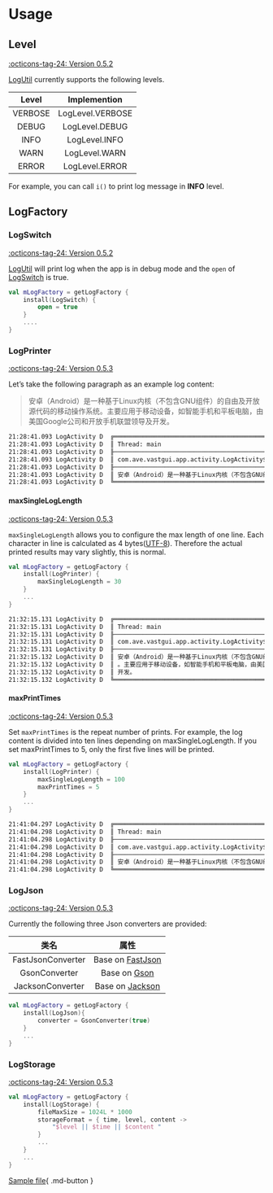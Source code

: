 # Usage

## Level

[:octicons-tag-24: Version 0.5.2](https://ave.entropy2020.cn/version/VastTools/#052)

[LogUtil](https://api.ave.entropy2020.cn/VastTools/com.ave.vastgui.tools.log/-log-util/index.html) currently supports the following levels.

|  Level  |   Implemention   |
| :-----: | :--------------: |
| VERBOSE | LogLevel.VERBOSE |
|  DEBUG  |  LogLevel.DEBUG  |
|  INFO   |  LogLevel.INFO   |
|  WARN   |  LogLevel.WARN   |
|  ERROR  |  LogLevel.ERROR  |

For example, you can call `i()` to print log message in **INFO** level.

## LogFactory

### LogSwitch

[:octicons-tag-24: Version 0.5.2](https://ave.entropy2020.cn/version/VastTools/#052)

[LogUtil](https://api.ave.entropy2020.cn/VastTools/com.ave.vastgui.tools.log/-log-util/index.html) will print log when the app is in debug mode and the `open` of [LogSwitch](https://api.ave.entropy2020.cn/VastTools/com.ave.vastgui.tools.log.plugin/-log-switch/index.html) is true.

```kotlin
val mLogFactory = getLogFactory {
    install(LogSwitch) {
        open = true
    }
    .... 
}
```

### LogPrinter

[:octicons-tag-24: Version 0.5.3](https://ave.entropy2020.cn/version/VastTools/#053)

Let’s take the following paragraph as an example log content:

> 安卓（Android）是一种基于Linux内核（不包含GNU组件）的自由及开放源代码的移动操作系统。主要应用于移动设备，如智能手机和平板电脑，由美国Google公司和开放手机联盟领导及开发。

```xml
21:28:41.093 LogActivity D  ╔═══════════════════════════════════════════════════════════════════════════════════════════════
21:28:41.093 LogActivity D  ║ Thread: main
21:28:41.093 LogActivity D  ╟───────────────────────────────────────────────────────────────────────────────────────────────
21:28:41.093 LogActivity D  ║ com.ave.vastgui.app.activity.LogActivity$onCreate$2.invoke(LogActivity.kt:44)
21:28:41.093 LogActivity D  ╟───────────────────────────────────────────────────────────────────────────────────────────────
21:28:41.093 LogActivity D  ║ 安卓（Android）是一种基于Linux内核（不包含GNU组件）的自由及开放源代码的移动操作系统。主要应用于移动设备，如智能手机和平板电脑，由美国Google公司和开放手机联盟领导及开发。
21:28:41.093 LogActivity D  ╚═══════════════════════════════════════════════════════════════════════════════════════════════
```

#### maxSingleLogLength

[:octicons-tag-24: Version 0.5.3](https://ave.entropy2020.cn/version/VastTools/#053)

`maxSingleLogLength` allows you to configure the max length of one line. Each character in line is calculated as 4 bytes([UTF-8](https://home.unicode.org/)). Therefore the actual printed results may vary slightly, this is normal.

```kotlin
val mLogFactory = getLogFactory {
    install(LogPrinter) {
        maxSingleLogLength = 30
    }
    ... 
}
```

```xml
21:32:15.131 LogActivity D  ╔════════════════════════════════════════════════════════════════════════════════════════════════════════════════════════
21:32:15.131 LogActivity D  ║ Thread: main
21:32:15.131 LogActivity D  ╟────────────────────────────────────────────────────────────────────────────────────────────────────────────────────────
21:32:15.131 LogActivity D  ║ com.ave.vastgui.app.activity.LogActivity$onCreate$2.invoke(LogActivity.kt:44)
21:32:15.131 LogActivity D  ╟────────────────────────────────────────────────────────────────────────────────────────────────────────────────────────
21:32:15.132 LogActivity D  ║ 安卓（Android）是一种基于Linux内核（不包含GNU组件）的自由及开放源代码的移动操作系统
21:32:15.132 LogActivity D  ║ 。主要应用于移动设备，如智能手机和平板电脑，由美国Google公司和开放手机联盟领导及
21:32:15.132 LogActivity D  ║ 开发。
21:32:15.132 LogActivity D  ╚════════════════════════════════════════════════════════════════════════════════════════════════════════════════════════
```

#### maxPrintTimes

[:octicons-tag-24: Version 0.5.3](https://ave.entropy2020.cn/version/VastTools/#053)

Set `maxPrintTimes` is the repeat number of prints. For example, the log content 
is divided into ten lines depending on maxSingleLogLength. If you set maxPrintTimes 
to 5, only the first five lines will be printed.

```kotlin
val mLogFactory = getLogFactory {
    install(LogPrinter) {
        maxSingleLogLength = 100
        maxPrintTimes = 5
    }
    ...
}
```

```xml
21:41:04.297 LogActivity D  ╔════════════════════════════════════════════════════════════════════════════════════════════════════════════════════════
21:41:04.298 LogActivity D  ║ Thread: main
21:41:04.298 LogActivity D  ╟────────────────────────────────────────────────────────────────────────────────────────────────────────────────────────
21:41:04.298 LogActivity D  ║ com.ave.vastgui.app.activity.LogActivity$onCreate$2.invoke(LogActivity.kt:44)
21:41:04.298 LogActivity D  ╟────────────────────────────────────────────────────────────────────────────────────────────────────────────────────────
21:41:04.298 LogActivity D  ║ 安卓（Android）是一种基于Linux内核（不包含GNU组件）的自由及开放源代码的移动操作系统
21:41:04.298 LogActivity D  ╚════════════════════════════════════════════════════════════════════════════════════════════════════════════════════════
```

### LogJson

[:octicons-tag-24: Version 0.5.3](https://ave.entropy2020.cn/version/VastTools/#053)

Currently the following three Json converters are provided:

|       类名        |                          属性                           |
| :---------------: | :-----------------------------------------------------: |
| FastJsonConverter | Base on [FastJson](https://github.com/alibaba/fastjson) |
|   GsonConverter   |     Base on [Gson](https://github.com/google/gson)      |
| JacksonConverter  | Base on [Jackson](https://github.com/FasterXML/jackson) |

```kotlin
val mLogFactory = getLogFactory {
    install(LogJson){
        converter = GsonConverter(true)
    }
    ... 
}
```

### LogStorage

[:octicons-tag-24: Version 0.5.3](https://ave.entropy2020.cn/version/VastTools/#053)

```kotlin
val mLogFactory = getLogFactory {
    install(LogStorage) {
        fileMaxSize = 1024L * 1000
        storageFormat = { time, level, content ->
            "$level || $time || $content "
        }
        ...
    }
    ... 
}
```

[Sample file](https://github.com/SakurajimaMaii/Android-Vast-Extension/blob/develop/app/src/main/java/com/ave/vastgui/app/activity/log/AVE_1694179554073.log){ .md-button }
